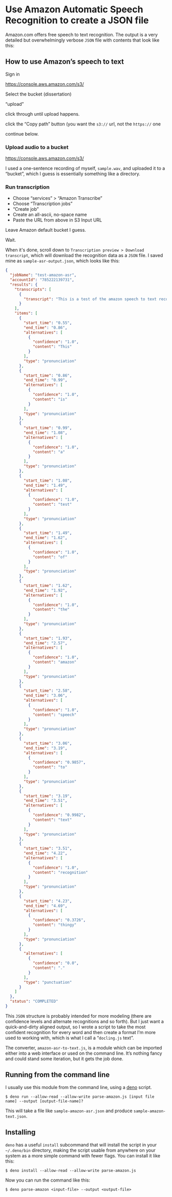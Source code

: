 # Use Amazon Automatic Speech Recognition to create a JSON file


Amazon.com offers free speech to text recognition. The output is a very detailed but overwhelmingly verbose `JSON` file with contents that look like this:


## How to use Amazon’s speech to text

Sign in

<https://console.aws.amazon.com/s3/>

Select the bucket (dissertation)

“upload”

click through until upload happens.

click the “Copy path” button (you want the `s3://` url, not the `https://` one

continue below.


### Upload audio to a bucket


<https://console.aws.amazon.com/s3/>


I used a one-sentence recording of myself, `sample.wav`, and uploaded it to a “bucket”, which I guess is essentially something like a directory.


### Run transcription

* Choose “services” > “Amazon Transcribe”
* Choose “Transcription jobs”
* “Create job”
* Create an all-ascii, no-space name
* Paste the URL from above in S3 Input URL

Leave Amazon default bucket I guess.

Wait.

When it's done, scroll down to `Transcription preview > Download transcript`, which will download the recognition data as a `JSON` file. I saved mine as `sample-asr-output.json`, which looks like this:


```json
{
  "jobName": "test-amazon-asr",
  "accountId": "785222139731",
  "results": {
    "transcripts": [
      {
        "transcript": "This is a test of the amazon speech to text recognition thingy."
      }
    ],
    "items": [
      {
        "start_time": "0.55",
        "end_time": "0.86",
        "alternatives": [
          {
            "confidence": "1.0",
            "content": "This"
          }
        ],
        "type": "pronunciation"
      },
      {
        "start_time": "0.86",
        "end_time": "0.99",
        "alternatives": [
          {
            "confidence": "1.0",
            "content": "is"
          }
        ],
        "type": "pronunciation"
      },
      {
        "start_time": "0.99",
        "end_time": "1.08",
        "alternatives": [
          {
            "confidence": "1.0",
            "content": "a"
          }
        ],
        "type": "pronunciation"
      },
      {
        "start_time": "1.08",
        "end_time": "1.49",
        "alternatives": [
          {
            "confidence": "1.0",
            "content": "test"
          }
        ],
        "type": "pronunciation"
      },
      {
        "start_time": "1.49",
        "end_time": "1.62",
        "alternatives": [
          {
            "confidence": "1.0",
            "content": "of"
          }
        ],
        "type": "pronunciation"
      },
      {
        "start_time": "1.62",
        "end_time": "1.92",
        "alternatives": [
          {
            "confidence": "1.0",
            "content": "the"
          }
        ],
        "type": "pronunciation"
      },
      {
        "start_time": "1.93",
        "end_time": "2.57",
        "alternatives": [
          {
            "confidence": "1.0",
            "content": "amazon"
          }
        ],
        "type": "pronunciation"
      },
      {
        "start_time": "2.58",
        "end_time": "3.06",
        "alternatives": [
          {
            "confidence": "1.0",
            "content": "speech"
          }
        ],
        "type": "pronunciation"
      },
      {
        "start_time": "3.06",
        "end_time": "3.19",
        "alternatives": [
          {
            "confidence": "0.9857",
            "content": "to"
          }
        ],
        "type": "pronunciation"
      },
      {
        "start_time": "3.19",
        "end_time": "3.51",
        "alternatives": [
          {
            "confidence": "0.9982",
            "content": "text"
          }
        ],
        "type": "pronunciation"
      },
      {
        "start_time": "3.51",
        "end_time": "4.22",
        "alternatives": [
          {
            "confidence": "1.0",
            "content": "recognition"
          }
        ],
        "type": "pronunciation"
      },
      {
        "start_time": "4.23",
        "end_time": "4.69",
        "alternatives": [
          {
            "confidence": "0.3726",
            "content": "thingy"
          }
        ],
        "type": "pronunciation"
      },
      {
        "alternatives": [
          {
            "confidence": "0.0",
            "content": "."
          }
        ],
        "type": "punctuation"
      }
    ]
  },
  "status": "COMPLETED"
}
```


This `JSON` structure is probably intended for more modeling (there are confidence levels and alternate recognitions and so forth). But I just want a quick-and-dirty aligned output, so I wrote a script to take the most confident recognition for every word and then create a format I’m more used to working with, which is what I call a  “`docling.js` text”. 

The converter, `amazon-asr-to-text.js`, is a module which can be imported either into a web interface or used on the command line.  It’s nothing fancy and could stand some iteration, but it gets the job done. 

## Running from the command line

I usually use this module from the command line, using a [deno](https://deno.land) script.

```
$ deno run --allow-read --allow-write parse-amazon.js [input file name] --output [output-file-name]?
```

This will take a file like `sample-amazon-asr.json` and produce `sample-amazon-text.json`.

## Installing 

`deno` has a useful `install` subcommand that will install the script in your `~/.deno/bin` directory, making the script usable from anywhere on your system as a more simple command with fewer flags. You can install it like this:

```
$ deno install --allow-read --allow-write parse-amazon.js
```

Now you can run the command like this:

```shell
$ deno parse-amazon <input-file> --output <output-file>
```